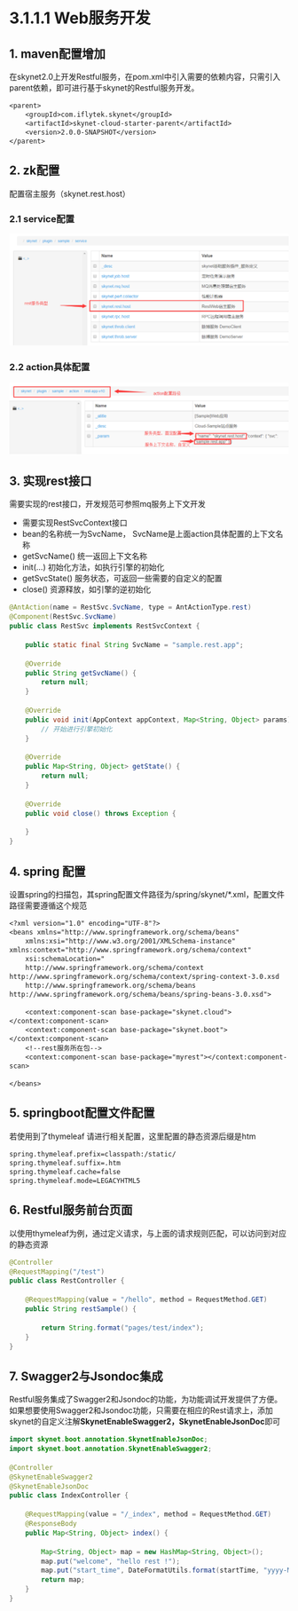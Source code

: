 # 3.1.1.1 Web服务开发

## 1. maven配置增加

在skynet2.0上开发Restful服务，在pom.xml中引入需要的依赖内容，只需引入parent依赖，即可进行基于skynet的Restful服务开发。

```markup
<parent>
	<groupId>com.iflytek.skynet</groupId>
	<artifactId>skynet-cloud-starter-parent</artifactId>
	<version>2.0.0-SNAPSHOT</version>
</parent>
```

## 2. zk配置

 配置宿主服务（skynet.rest.host）

### 2.1 service配置

![](../../../.gitbook/assets/image%20%2830%29.png)

### **2.2 action具体配置**

![](../../../.gitbook/assets/image%20%2813%29.png)

## 3. 实现rest接口

 需要实现的rest接口，开发规范可参照mq服务上下文开发

* 需要实现RestSvcContext接口
* bean的名称统一为SvcName， SvcName是上面action具体配置的上下文名称
* getSvcName\(\) 统一返回上下文名称
* init\(...\) 初始化方法，如执行引擎的初始化
* getSvcState\(\) 服务状态，可返回一些需要的自定义的配置
* close\(\) 资源释放，如引擎的逆初始化

```java
@AntAction(name = RestSvc.SvcName, type = AntActionType.rest)
@Component(RestSvc.SvcName)
public class RestSvc implements RestSvcContext {

	public static final String SvcName = "sample.rest.app";

	@Override
	public String getSvcName() {
		return null;
	}

	@Override
	public void init(AppContext appContext, Map<String, Object> params) throws Exception {
		// 开始进行引擎初始化
	}

	@Override
	public Map<String, Object> getState() {
		return null;
	}
	
	@Override
	public void close() throws Exception {

	}
}
```

## 4. spring 配置

设置spring的扫描包，其spring配置文件路径为/spring/skynet/\*.xml，配置文件路径需要遵循这个规范

```markup
<?xml version="1.0" encoding="UTF-8"?>
<beans xmlns="http://www.springframework.org/schema/beans"
	xmlns:xsi="http://www.w3.org/2001/XMLSchema-instance" xmlns:context="http://www.springframework.org/schema/context"
	xsi:schemaLocation="
	http://www.springframework.org/schema/context http://www.springframework.org/schema/context/spring-context-3.0.xsd 
	http://www.springframework.org/schema/beans http://www.springframework.org/schema/beans/spring-beans-3.0.xsd">

	<context:component-scan base-package="skynet.cloud"></context:component-scan>
	<context:component-scan base-package="skynet.boot"></context:component-scan>
	<!--rest服务所在包-->
	<context:component-scan base-package="myrest"></context:component-scan>

</beans>
```

## 5. springboot配置文件配置

若使用到了thymeleaf 请进行相关配置，这里配置的静态资源后缀是htm

```markup
spring.thymeleaf.prefix=classpath:/static/
spring.thymeleaf.suffix=.htm
spring.thymeleaf.cache=false
spring.thymeleaf.mode=LEGACYHTML5
```

## 6. Restful服务前台页面

以使用thymeleaf为例，通过定义请求，与上面的请求规则匹配，可以访问到对应的静态资源

```java
@Controller
@RequestMapping("/test")
public class RestController {

	@RequestMapping(value = "/hello", method = RequestMethod.GET)
	public String restSample() {

		return String.format("pages/test/index");
	}
}
```

## 7. Swagger2与Jsondoc集成

Restful服务集成了Swagger2和Jsondoc的功能，为功能调试开发提供了方便。如果想要使用Swagger2和Jsondoc功能，只需要在相应的Rest请求上，添加skynet的自定义注解**SkynetEnableSwagger2，SkynetEnableJsonDoc**即可

```java
import skynet.boot.annotation.SkynetEnableJsonDoc;
import skynet.boot.annotation.SkynetEnableSwagger2;

@Controller
@SkynetEnableSwagger2
@SkynetEnableJsonDoc
public class IndexController {

	@RequestMapping(value = "/_index", method = RequestMethod.GET)
	@ResponseBody
	public Map<String, Object> index() {

		Map<String, Object> map = new HashMap<String, Object>();
		map.put("welcome", "hello rest !");
		map.put("start_time", DateFormatUtils.format(startTime, "yyyy-MM-dd HH:mm:ss"));
		return map;
	}
}
```

